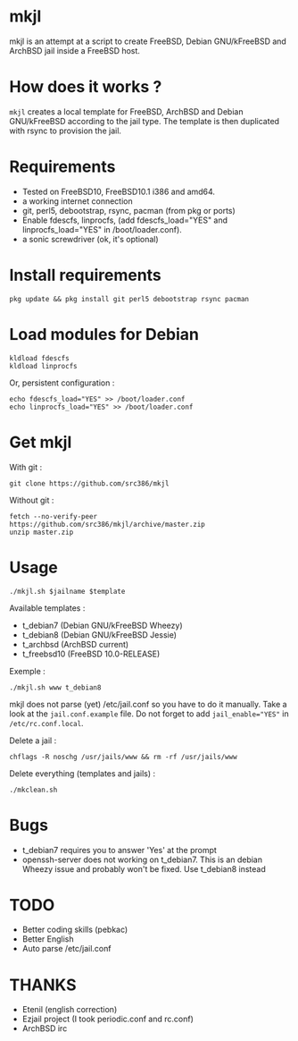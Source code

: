 mkjl
====

mkjl is an attempt at a script to create FreeBSD, Debian GNU/kFreeBSD and ArchBSD jail inside a FreeBSD host. 

How does it works ? 
===================

`mkjl` creates a local template for FreeBSD, ArchBSD and Debian GNU/kFreeBSD according to the jail type. The template is then duplicated with rsync to provision the jail.

Requirements 
=============

- Tested on FreeBSD10, FreeBSD10.1 i386 and amd64. 
- a working internet connection 
- git, perl5, debootstrap, rsync, pacman (from pkg or ports) 
- Enable fdescfs, linprocfs, (add fdescfs_load="YES" and linprocfs_load="YES" in /boot/loader.conf).
- a sonic screwdriver (ok, it's optional)

Install requirements
====================

```
pkg update && pkg install git perl5 debootstrap rsync pacman
```

Load modules for Debian
=======================

```
kldload fdescfs
kldload linprocfs
```

Or, persistent configuration :

```
echo fdescfs_load="YES" >> /boot/loader.conf
echo linprocfs_load="YES" >> /boot/loader.conf
```

Get mkjl
========

With git :
 
```
git clone https://github.com/src386/mkjl
```

Without git :

```
fetch --no-verify-peer https://github.com/src386/mkjl/archive/master.zip
unzip master.zip
```

Usage 
=====

```
./mkjl.sh $jailname $template 
```

Available templates :
- t_debian7 (Debian GNU/kFreeBSD Wheezy)
- t_debian8 (Debian GNU/kFreeBSD Jessie)
- t_archbsd (ArchBSD current)
- t_freebsd10 (FreeBSD 10.0-RELEASE)

Exemple :

```
./mkjl.sh www t_debian8
```

mkjl does not parse (yet) /etc/jail.conf so you have to do it manually. Take a look at the `jail.conf.example` file. Do not forget to add `jail_enable="YES"` in `/etc/rc.conf.local`.

Delete a jail :

```
chflags -R noschg /usr/jails/www && rm -rf /usr/jails/www
```

Delete everything (templates and jails) :

```
./mkclean.sh
```

Bugs
====

- t_debian7 requires you to answer 'Yes' at the prompt
- openssh-server does not working on t_debian7. This is an debian Wheezy issue and probably won't be fixed. Use t_debian8 instead

TODO
====

- Better coding skills (pebkac)
- Better English
- Auto parse /etc/jail.conf

THANKS
======

- Etenil (english correction)
- Ezjail project (I took periodic.conf and rc.conf)
- ArchBSD irc
